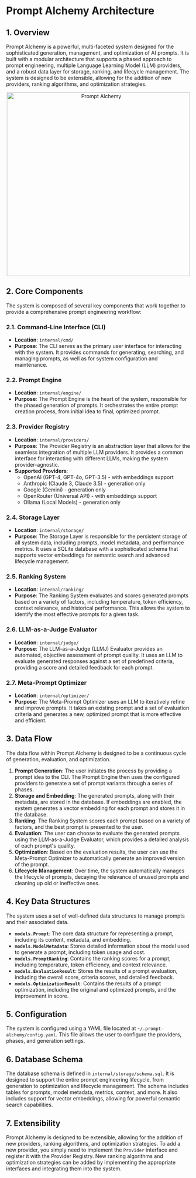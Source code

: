 # Prompt Alchemy Architecture

## 1. Overview

Prompt Alchemy is a powerful, multi-faceted system designed for the sophisticated generation, management, and optimization of AI prompts. It is built with a modular architecture that supports a phased approach to prompt engineering, multiple Language Learning Model (LLM) providers, and a robust data layer for storage, ranking, and lifecycle management. The system is designed to be extensible, allowing for the addition of new providers, ranking algorithms, and optimization strategies.

<p align="center">
  <img src="assets/prompt-alchemy-logo.png" alt="Prompt Alchemy" width="500"/>
</p>

## 2. Core Components

The system is composed of several key components that work together to provide a comprehensive prompt engineering workflow:

### 2.1. Command-Line Interface (CLI)

- **Location**: `internal/cmd/`
- **Purpose**: The CLI serves as the primary user interface for interacting with the system. It provides commands for generating, searching, and managing prompts, as well as for system configuration and maintenance.

### 2.2. Prompt Engine

- **Location**: `internal/engine/`
- **Purpose**: The Prompt Engine is the heart of the system, responsible for the phased generation of prompts. It orchestrates the entire prompt creation process, from initial idea to final, optimized prompt.

### 2.3. Provider Registry

- **Location**: `internal/providers/`
- **Purpose**: The Provider Registry is an abstraction layer that allows for the seamless integration of multiple LLM providers. It provides a common interface for interacting with different LLMs, making the system provider-agnostic.
- **Supported Providers**:
    - OpenAI (GPT-4, GPT-4o, GPT-3.5) - with embeddings support
    - Anthropic (Claude 3, Claude 3.5) - generation only
    - Google (Gemini) - generation only
    - OpenRouter (Universal API) - with embeddings support
    - Ollama (Local Models) - generation only

### 2.4. Storage Layer

- **Location**: `internal/storage/`
- **Purpose**: The Storage Layer is responsible for the persistent storage of all system data, including prompts, model metadata, and performance metrics. It uses a SQLite database with a sophisticated schema that supports vector embeddings for semantic search and advanced lifecycle management.

### 2.5. Ranking System

- **Location**: `internal/ranking/`
- **Purpose**: The Ranking System evaluates and scores generated prompts based on a variety of factors, including temperature, token efficiency, context relevance, and historical performance. This allows the system to identify the most effective prompts for a given task.

### 2.6. LLM-as-a-Judge Evaluator

- **Location**: `internal/judge/`
- **Purpose**: The LLM-as-a-Judge (LLMJ) Evaluator provides an automated, objective assessment of prompt quality. It uses an LLM to evaluate generated responses against a set of predefined criteria, providing a score and detailed feedback for each prompt.

### 2.7. Meta-Prompt Optimizer

- **Location**: `internal/optimizer/`
- **Purpose**: The Meta-Prompt Optimizer uses an LLM to iteratively refine and improve prompts. It takes an existing prompt and a set of evaluation criteria and generates a new, optimized prompt that is more effective and efficient.

## 3. Data Flow

The data flow within Prompt Alchemy is designed to be a continuous cycle of generation, evaluation, and optimization.

1.  **Prompt Generation**: The user initiates the process by providing a prompt idea to the CLI. The Prompt Engine then uses the configured providers to generate a set of prompt variants through a series of phases.
2.  **Storage and Embedding**: The generated prompts, along with their metadata, are stored in the database. If embeddings are enabled, the system generates a vector embedding for each prompt and stores it in the database.
3.  **Ranking**: The Ranking System scores each prompt based on a variety of factors, and the best prompt is presented to the user.
4.  **Evaluation**: The user can choose to evaluate the generated prompts using the LLM-as-a-Judge Evaluator, which provides a detailed analysis of each prompt's quality.
5.  **Optimization**: Based on the evaluation results, the user can use the Meta-Prompt Optimizer to automatically generate an improved version of the prompt.
6.  **Lifecycle Management**: Over time, the system automatically manages the lifecycle of prompts, decaying the relevance of unused prompts and cleaning up old or ineffective ones.

## 4. Key Data Structures

The system uses a set of well-defined data structures to manage prompts and their associated data.

- **`models.Prompt`**: The core data structure for representing a prompt, including its content, metadata, and embedding.
- **`models.ModelMetadata`**: Stores detailed information about the model used to generate a prompt, including token usage and cost.
- **`models.PromptRanking`**: Contains the ranking scores for a prompt, including temperature, token efficiency, and context relevance.
- **`models.EvaluationResult`**: Stores the results of a prompt evaluation, including the overall score, criteria scores, and detailed feedback.
- **`models.OptimizationResult`**: Contains the results of a prompt optimization, including the original and optimized prompts, and the improvement in score.

## 5. Configuration

The system is configured using a YAML file located at `~/.prompt-alchemy/config.yaml`. This file allows the user to configure the providers, phases, and generation settings.

## 6. Database Schema

The database schema is defined in `internal/storage/schema.sql`. It is designed to support the entire prompt engineering lifecycle, from generation to optimization and lifecycle management. The schema includes tables for prompts, model metadata, metrics, context, and more. It also includes support for vector embeddings, allowing for powerful semantic search capabilities.

## 7. Extensibility

Prompt Alchemy is designed to be extensible, allowing for the addition of new providers, ranking algorithms, and optimization strategies. To add a new provider, you simply need to implement the `Provider` interface and register it with the Provider Registry. New ranking algorithms and optimization strategies can be added by implementing the appropriate interfaces and integrating them into the system.